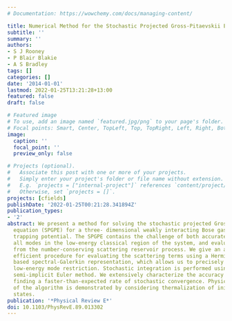 ```yaml
---
# Documentation: https://wowchemy.com/docs/managing-content/

title: Numerical Method for the Stochastic Projected Gross-Pitaevskii Equation
subtitle: ''
summary: ''
authors:
- S J Rooney
- P Blair Blakie
- A S Bradley
tags: []
categories: []
date: '2014-01-01'
lastmod: 2022-01-25T13:21:28+13:00
featured: false
draft: false

# Featured image
# To use, add an image named `featured.jpg/png` to your page's folder.
# Focal points: Smart, Center, TopLeft, Top, TopRight, Left, Right, BottomLeft, Bottom, BottomRight.
image:
  caption: ''
  focal_point: ''
  preview_only: false

# Projects (optional).
#   Associate this post with one or more of your projects.
#   Simply enter your project's folder or file name without extension.
#   E.g. `projects = ["internal-project"]` references `content/project/deep-learning/index.md`.
#   Otherwise, set `projects = []`.
projects: [cfields]
publishDate: '2022-01-25T00:21:28.341894Z'
publication_types:
- '2'
abstract: We present a method for solving the stochastic projected Gross-Pitaevskii
  equation (SPGPE) for a three- dimensional weakly interacting Bose gas in a harmonic-oscillator
  trapping potential. The SPGPE contains the challenge of both accurately evolving
  all modes in the low-energy classical region of the system, and evaluating terms
  from the number-conserving scattering reservoir process. We give an accurate and
  efficient procedure for evaluating the scattering terms using a Hermite-polynomial
  based spectral-Galerkin representation, which allows us to precisely implement the
  low-energy mode restriction. Stochastic integration is performed using the weak
  semi-implicit Euler method. We extensively characterize the accuracy of our method,
  finding a faster-than-expected rate of stochastic convergence. Physical consistency
  of the algorithm is demonstrated by considering thermalization of initially random
  states.
publication: '*Physical Review E*'
doi: 10.1103/PhysRevE.89.013302
---
```

